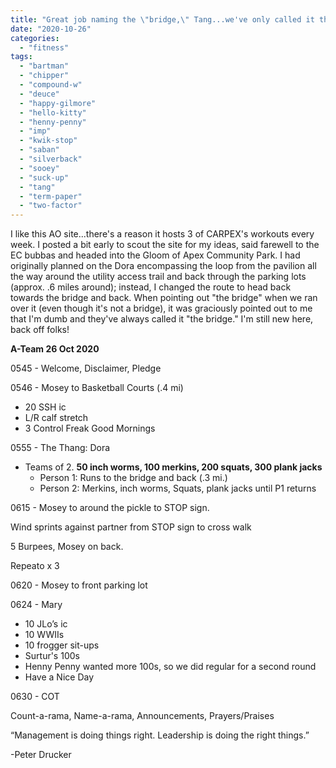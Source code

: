 ```yaml
---
title: "Great job naming the \"bridge,\" Tang...we've only called it that for always"
date: "2020-10-26"
categories: 
  - "fitness"
tags: 
  - "bartman"
  - "chipper"
  - "compound-w"
  - "deuce"
  - "happy-gilmore"
  - "hello-kitty"
  - "henny-penny"
  - "imp"
  - "kwik-stop"
  - "saban"
  - "silverback"
  - "sooey"
  - "suck-up"
  - "tang"
  - "term-paper"
  - "two-factor"
---
```


I like this AO site...there's a reason it hosts 3 of CARPEX's workouts every week. I posted a bit early to scout the site for my ideas, said farewell to the EC bubbas and headed into the Gloom of Apex Community Park. I had originally planned on the Dora encompassing the loop from the pavilion all the way around the utility access trail and back through the parking lots (approx. .6 miles around); instead, I changed the route to head back towards the bridge and back. When pointing out "the bridge" when we ran over it (even though it's not a bridge), it was graciously pointed out to me that I'm dumb and they've always called it "the bridge." I'm still new here, back off folks!

**A-Team 26 Oct 2020**

0545 - Welcome, Disclaimer, Pledge

0546 - Mosey to Basketball Courts (.4 mi)

- 20 SSH ic
- L/R calf stretch
- 3 Control Freak Good Mornings

0555 - The Thang: Dora

- Teams of 2. **50 inch worms, 100 merkins, 200 squats, 300 plank jacks** 
    - Person 1: Runs to the bridge and back (.3 mi.)
    - Person 2: Merkins, inch worms, Squats, plank jacks until P1 returns

0615 - Mosey to around the pickle to STOP sign.

Wind sprints against partner from STOP sign to cross walk

5 Burpees, Mosey on back.

Repeato x 3

0620 - Mosey to front parking lot

0624 - Mary

- 10 JLo’s ic
- 10 WWIIs
- 10 frogger sit-ups
- Surtur's 100s
- Henny Penny wanted more 100s, so we did regular for a second round
- Have a Nice Day

0630 - COT

Count-a-rama, Name-a-rama, Announcements, Prayers/Praises

“Management is doing things right. Leadership is doing the right things.”

\-Peter Drucker
